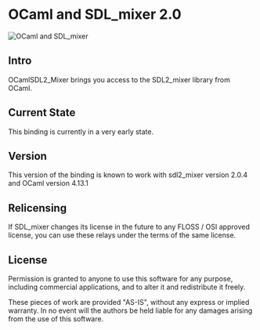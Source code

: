 # OCaml and SDL_mixer 2.0

![OCaml and SDL_mixer](
http://openclipart.org/image/250px/svg_to_png/8939/trumpet-stylized.png)

## Intro

OCamlSDL2_Mixer brings you access to the SDL2_mixer library from OCaml.

## Current State

This binding is currently in a very early state.

## Version

This version of the binding is known to work with sdl2_mixer version 2.0.4
and OCaml version 4.13.1

## Relicensing

If SDL_mixer changes its license in the future to any FLOSS / OSI approved
license, you can use these relays under the terms of the same license.

## License

Permission is granted to anyone to use this software for any purpose,
including commercial applications, and to alter it and redistribute it
freely.

These pieces of work are provided "AS-IS", without any express
or implied warranty.
In no event will the authors be held liable for any damages arising
from the use of this software.

